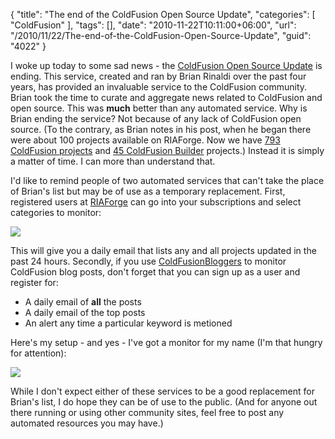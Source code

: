{
	"title": "The end of the ColdFusion Open Source Update",
	"categories": [
		"ColdFusion"
	],
	"tags": [],
	"date": "2010-11-22T10:11:00+06:00",
	"url": "/2010/11/22/The-end-of-the-ColdFusion-Open-Source-Update",
	"guid": "4022"
}

I woke up today to some sad news - the <a href="http://www.remotesynthesis.com/post.cfm/coldfusion-open-source-update-says-goodbye">ColdFusion Open Source Update</a> is ending. This service, created and ran by Brian Rinaldi over the past four years, has provided an invaluable service to the ColdFusion community. Brian took the time to curate and aggregate news related to ColdFusion and open source. This was <b>much</b> better than any automated service. Why is Brian ending the service? Not because of any lack of ColdFusion open source. (To the contrary, as Brian notes in his post, when he began there were about 100 projects available on RIAForge. Now we have <a href="http://www.riaforge.org/index.cfm?event=page.category&id=1">793 ColdFusion projects</a> and <a href="http://www.riaforge.org/index.cfm?event=page.category&id=14">45 ColdFusion Builder</a> projects.) Instead it is simply a matter of time. I can more than understand that. 

I'd like to remind people of two automated services that can't take the place of Brian's list but may be of use as a temporary replacement. First, registered users at <a href="http://www.riaforge.org">RIAForge</a> can go into your subscriptions and select categories to monitor: 

<img src="https://static.raymondcamden.com/images/screen48.png" />

This will give you a daily email that lists any and all projects updated in the past 24 hours. Secondly, if you use <a href="http://www.coldfusionbloggers.org">ColdFusionBloggers</a> to monitor ColdFusion blog posts, don't forget that you can sign up as a user and register for:

<ul>
<li>A daily email of <b>all</b> the posts
<li>A daily email of the top posts
<li>An alert any time a particular keyword is metioned
</ul>

Here's my setup - and yes - I've got a monitor for my name (I'm that hungry for attention):

<img src="https://static.raymondcamden.com/images/cfjedi/screen49.png" />

While I don't expect either of these services to be a good replacement for Brian's list, I do hope they can be of use to the public. (And for anyone out there running or using other community sites, feel free to post any automated resources you may have.)
